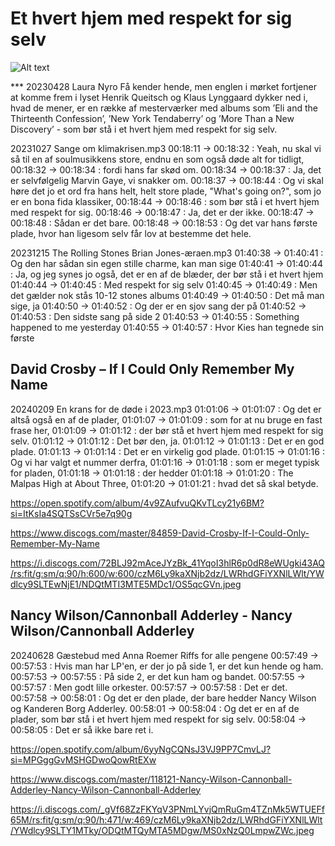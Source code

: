 # Et hvert hjem med respekt for sig selv


![Alt text](david-crosby–If-i-could-only-remember-my-name.jpg)



*** 20230428 Laura Nyro Få kender hende, men englen i mørket fortjener at komme frem i lyset
Henrik Queitsch og Klaus Lynggaard dykker ned i, hvad de mener, er en række af mesterværker med albums som ’Eli and the Thirteenth Confession’, 
’New York Tendaberry’ og ’More Than a New Discovery’ - som bør stå i et hvert hjem med respekt for sig selv.

20231027 Sange om klimakrisen.mp3
00:18:11 -> 00:18:32 :  Yeah, nu skal vi så til en af soulmusikkens store, endnu en som også døde alt for tidligt,
00:18:32 -> 00:18:34 :  fordi hans far skød om.
00:18:34 -> 00:18:37 :  Ja, det er selvfølgelig Marvin Gaye, vi snakker om.
00:18:37 -> 00:18:44 :  Og vi skal høre det jo et ord fra hans helt, helt store plade, "What's going on?", som jo er en bona fida klassiker,
00:18:44 -> 00:18:46 :  som bør stå i et hvert hjem med respekt for sig.
00:18:46 -> 00:18:47 :  Ja, det er der ikke.
00:18:47 -> 00:18:48 :  Sådan er det bare.
00:18:48 -> 00:18:53 :  Og det var hans første plade, hvor han ligesom selv får lov at bestemme det hele.

20231215 The Rolling Stones Brian Jones-æraen.mp3
01:40:38 -> 01:40:41 :  Og den har sådan sin egen stille charme, kan man sige
01:40:41 -> 01:40:44 :  Ja, og jeg synes jo også, det er en af de blæder, der bør stå i et hvert hjem
01:40:44 -> 01:40:45 :  Med respekt for sig selv
01:40:45 -> 01:40:49 :  Men det gælder nok stås 10-12 stones albums
01:40:49 -> 01:40:50 :  Det må man sige, ja
01:40:50 -> 01:40:52 :  Og der er en sjov sang der på
01:40:52 -> 01:40:53 :  Den sidste sang på side 2
01:40:53 -> 01:40:55 :  Something happened to me yesterday
01:40:55 -> 01:40:57 :  Hvor Kies han tegnede sin første

## David Crosby – If I Could Only Remember My Name
20240209 En krans for de døde i 2023.mp3
01:01:06 -> 01:01:07 :  Og det er altså også en af de plader,
01:01:07 -> 01:01:09 :  som for at nu bruge en fast frase her,
01:01:09 -> 01:01:12 :  der bør stå et hvert hjem med respekt for sig selv.
01:01:12 -> 01:01:12 :  Det bør den, ja.
01:01:12 -> 01:01:13 :  Det er en god plade.
01:01:13 -> 01:01:14 :  Det er en virkelig god plade.
01:01:15 -> 01:01:16 :  Og vi har valgt et nummer derfra,
01:01:16 -> 01:01:18 :  som er meget typisk for pladen,
01:01:18 -> 01:01:18 :  der hedder
01:01:18 -> 01:01:20 :  The Malpas High at About Three,
01:01:20 -> 01:01:21 :  hvad det så skal betyde.

https://open.spotify.com/album/4v9ZAufvuQKvTLcy21y6BM?si=ItKsIa4SQTSsCVr5e7q90g

https://www.discogs.com/master/84859-David-Crosby-If-I-Could-Only-Remember-My-Name

https://i.discogs.com/72BLJ92mAceJYzBk_41YqoI3hlR6p0dR8eWUgki43AQ/rs:fit/g:sm/q:90/h:600/w:600/czM6Ly9kaXNjb2dz/LWRhdGFiYXNlLWlt/YWdlcy9SLTEwNjE1/NDQtMTI3MTE5MDc1/OS5qcGVn.jpeg

## Nancy Wilson/Cannonball Adderley - Nancy Wilson/Cannonball Adderley
20240628 Gæstebud med Anna Roemer Riffs for alle pengene
00:57:49 -> 00:57:53 :  Hvis man har LP'en, er der jo på side 1, er det kun hende og ham.
00:57:53 -> 00:57:55 :  På side 2, er det kun ham og bandet.
00:57:55 -> 00:57:57 :  Men godt lille orkester.
00:57:57 -> 00:57:58 :  Det er det.
00:57:58 -> 00:58:01 :  Og det er den plade, der bare hedder Nancy Wilson og Kanderen Borg Adderley.
00:58:01 -> 00:58:04 :  Og det er en af de plader, som bør stå i et hvert hjem med respekt for sig selv.
00:58:04 -> 00:58:05 :  Det er så ikke bare ret i.

https://open.spotify.com/album/6yyNgCQNsJ3VJ9PP7CmvLJ?si=MPGggGvMSHGDwoQowRtEXw

https://www.discogs.com/master/118121-Nancy-Wilson-Cannonball-Adderley-Nancy-Wilson-Cannonball-Adderley

https://i.discogs.com/_gVf68ZzFKYqV3PNmLYvjQmRuGm4TZnMk5WTUEFf65M/rs:fit/g:sm/q:90/h:471/w:469/czM6Ly9kaXNjb2dz/LWRhdGFiYXNlLWlt/YWdlcy9SLTY1MTky/ODQtMTQyMTA5MDgw/MS0xNzQ0LmpwZWc.jpeg

